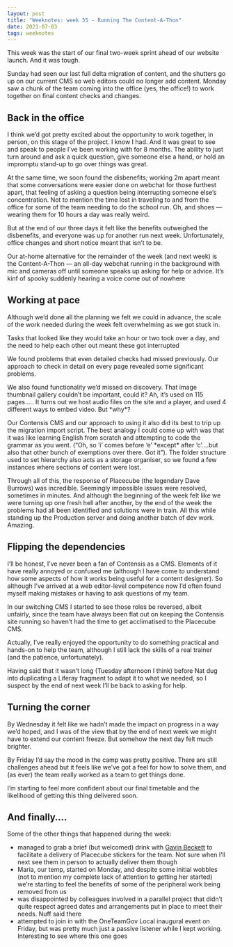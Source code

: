 ```yaml
---
layout: post
title: "Weeknotes: week 35 - Running The Content-A-Thon"
date: 2021-07-03
tags: weeknotes
---
```


This week was the start of our final two-week sprint ahead of our website launch. And it was tough.

Sunday had seen our last full delta migration of content, and the shutters go up on our current CMS so web editors could no longer add content. Monday saw a chunk of the team coming into the office (yes, the office!) to work together on final content checks and changes.

## Back in the office

I think we’d got pretty excited about the opportunity to work together, in person, on this stage of the project. I know I had. And it was great to see and speak to people I’ve been working with for 8 months. The ability to just turn around and ask a quick question, give someone else a hand, or hold an impromptu stand-up to go over things was great.

At the same time, we soon found the disbenefits; working 2m apart meant that some conversations were easier done on webchat for those furthest apart, that feeling of asking a question being interrupting someone else’s concentration. Not to mention the time lost in traveling to and from the office for some of the team needing to do the school run. Oh, and shoes — wearing them for 10 hours a day was really weird.

But at the end of our three days it felt like the benefits outweighed the disbenefits, and everyone was up for another run next week. Unfortunately, office changes and short notice meant that isn’t to be.

Our at-home alternative for the remainder of the week (and next week) is the Content-A-Thon — an all-day webchat running in the background with mic and cameras off until someone speaks up asking for help or advice. It’s kinf of spooky suddenly hearing a voice come out of nowhere

## Working at pace

Although we’d done all the planning we felt we could in advance, the scale of the work needed during the week felt overwhelming as we got stuck in.

Tasks that looked like they would take an hour or two took over a day, and the need to help each other out meant these got interrupted

We found problems that even detailed checks had missed previously. Our approach to check in detail on every page revealed some significant problems.

We also found functionality we’d missed on discovery. That image thumbnail gallery couldn’t be important, could it? Ah, it’s used on 115 pages….. It turns out we host audio files on the site and a player, and used 4 different ways to embed video. But \*why\*?

Our Contensis CMS and our approach to using it also did its best to trip up the migration import script. The best analogy I could come up with was that it was like learning English from scratch and attempting to code the grammar as you went. (“Oh, so ‘i’ comes before ‘e’ \*except\* after ‘c’….but also that other bunch of exemptions over there. Got it”). The folder structure used to set hierarchy also acts as a storage organiser, so we found a few instances where sections of content were lost.

Through all of this, the response of Placecube (the legendary Dave Burrows) was incredible. Seemingly impossible issues were resolved, sometimes in minutes. And although the beginning of the week felt like we were turning up one fresh hell after another, by the end of the week the problems had all been identified and solutions were in train. All this while standing up the Production server and doing another batch of dev work. Amazing.

## Flipping the dependencies

I’ll be honest, I’ve never been a fan of Contensis as a CMS. Elements of it have really annoyed or confused me (although I have come to understand how some aspects of how it works being useful for a content designer). So although I’ve arrived at a web editor-level competence now I’d often found myself making mistakes or having to ask questions of my team.

In our switching CMS I started to see those roles be reversed, albeit unfairly, since the team have always been flat out on keeping the Contensis site running so haven’t had the time to get acclimatised to the Placecube CMS.

Actually, I’ve really enjoyed the opportunity to do something practical and hands-on to help the team, although I still lack the skills of a real trainer (and the patience, unfortunately).

Having said that it wasn’t long (Tuesday afternoon I think) before Nat dug into duplicating a Liferay fragment to adapt it to what we needed, so I suspect by the end of next week I’ll be back to asking for help.

## Turning the corner

By Wednesday it felt like we hadn’t made the impact on progress in a way we’d hoped, and I was of the view that by the end of next week we might have to extend our content freeze. But somehow the next day felt much brighter.

By Friday I’d say the mood in the camp was pretty positive. There are still challenges ahead but it feels like we’ve got a feel for how to solve them, and (as ever) the team really worked as a team to get things done.

I’m starting to feel more confident about our final timetable and the likelihood of getting this thing delivered soon.

## And finally….

Some of the other things that happened during the week:

*   managed to grab a brief (but welcomed) drink with [Gavin Beckett](https://medium.com/u/b2b178ce422d?source=post_page-----4163c5d8bcc3--------------------------------) to facilitate a delivery of Placecube stickers for the team. Not sure when I’ll next see them in person to actually deliver them though
*   Maria, our temp, started on Monday, and despite some initial wobbles (not to mention my complete lack of attention to getting her started) we’re starting to feel the benefits of some of the peripheral work being removed from us
*   was disappointed by colleagues involved in a parallel project that didn’t quite respect agreed dates and arrangements put in place to meet their needs. Nuff said there
*   attempted to join in with the OneTeamGov Local inaugural event on Friday, but was pretty much just a passive listener while I kept working. Interesting to see where this one goes

